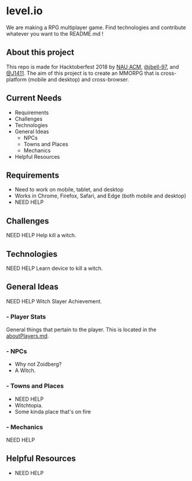 # level.io
We are making a RPG multiplayer game. Find technologies and contribute whatever you want to the README.md !

## About this project
This repo is made for Hacktoberfest 2018 by [NAU ACM](http://nau.edu/acm), [@jbell-97](https://github.com/jbell-97), and [@J1411](https://github.com/J1411). The aim of this project is to create an MMORPG that is cross-platform (mobile and desktop) and cross-browser.

## Current Needs
- Requirements
- Challenges
- Technologies
- General Ideas
  - NPCs
  - Towns and Places
  - Mechanics
- Helpful Resources

## Requirements
- Need to work on mobile, tablet, and desktop
- Works in Chrome, Firefox, Safari, and Edge (both mobile and desktop)
- NEED HELP

## Challenges
NEED HELP
Help kill a witch.

## Technologies
NEED HELP
Learn device to kill a witch.

## General Ideas
NEED HELP
Witch Slayer Achievement. 

### - Player Stats
General things that pertain to the player. This is located in the [aboutPlayers.md](./aboutPlayers.md).

### - NPCs
- Why not Zoidberg?
- A Witch.

### - Towns and Places
- NEED HELP
- Witchtopia.
- Some kinda place that's on fire

### - Mechanics
NEED HELP

## Helpful Resources
- NEED HELP
